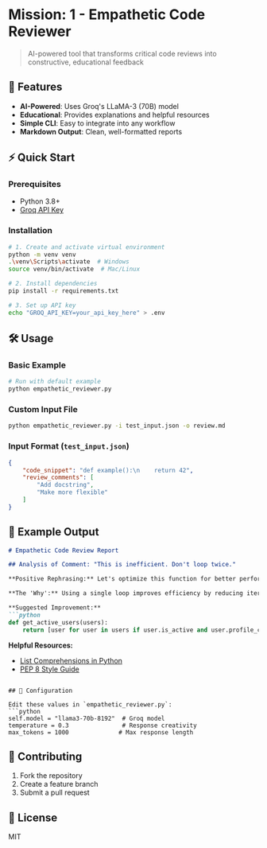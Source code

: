 # Mission: 1 - Empathetic Code Reviewer 

> AI-powered tool that transforms critical code reviews into constructive, educational feedback

## 🚀 Features
- **AI-Powered**: Uses Groq's LLaMA-3 (70B) model
- **Educational**: Provides explanations and helpful resources
- **Simple CLI**: Easy to integrate into any workflow
- **Markdown Output**: Clean, well-formatted reports

## ⚡ Quick Start

### Prerequisites
- Python 3.8+
- [Groq API Key](https://console.groq.com/)

### Installation
```bash
# 1. Create and activate virtual environment
python -m venv venv
.\venv\Scripts\activate  # Windows
source venv/bin/activate  # Mac/Linux

# 2. Install dependencies
pip install -r requirements.txt

# 3. Set up API key
echo "GROQ_API_KEY=your_api_key_here" > .env
```

## 🛠 Usage

### Basic Example
```bash
# Run with default example
python empathetic_reviewer.py
```

### Custom Input File
```bash
python empathetic_reviewer.py -i test_input.json -o review.md
```

### Input Format (`test_input.json`)
```json
{
    "code_snippet": "def example():\n    return 42",
    "review_comments": [
        "Add docstring",
        "Make more flexible"
    ]
}
```

## 📝 Example Output

```markdown
# Empathetic Code Review Report

## Analysis of Comment: "This is inefficient. Don't loop twice."

**Positive Rephrasing:** Let's optimize this function for better performance!

**The 'Why':** Using a single loop improves efficiency by reducing iterations.

**Suggested Improvement:**
```python
def get_active_users(users):
    return [user for user in users if user.is_active and user.profile_complete]
```

**Helpful Resources:**
- [List Comprehensions in Python](https://docs.python.org/3/tutorial/datastructures.html)
- [PEP 8 Style Guide](https://www.python.org/dev/peps/pep-0008/)
```

## 🔧 Configuration

Edit these values in `empathetic_reviewer.py`:
```python
self.model = "llama3-70b-8192"  # Groq model
temperature = 0.3               # Response creativity
max_tokens = 1000              # Max response length
```

## 🤝 Contributing
1. Fork the repository
2. Create a feature branch
3. Submit a pull request

## 📄 License
MIT
